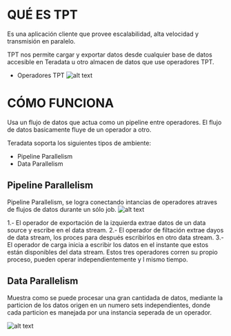# QUÉ  ES TPT
Es una aplicación cliente que  provee escalabilidad, alta velocidad y transmisión en paralelo.

TPT nos permite cargar y exportar datos desde cualquier base de datos  accesible en Teradata u otro almacen de datos que use operadores TPT.

* Operadores TPT
![alt text](https://github.com/CarlosEspondaNieto/Buscando-el-Oasis-2-sprint-/tree/martha_ry/TPT/operadoresTPT.png)


# CÓMO FUNCIONA
Usa un flujo de datos que actua como un pipeline entre operadores. El flujo de datos basicamente fluye de un operador a otro.

Teradata soporta los siguientes tipos de ambiente:
* Pipeline Parallelism
* Data Parallelism

## Pipeline Parallelism
Pipeline Parallelism, se logra conectando intancias de operadores atraves de flujos de datos durante un sólo job.
![alt text](https://github.com/CarlosEspondaNieto/Buscando-el-Oasis-2-sprint-/tree/martha_ry/TPT/piplineP.png)

1.- El  operador de exportación de la izquierda extrae datos de un data source y escribe en el data stream.
2.- El operador de filtación extrae dayos de data stream, los proces para después escribirlos en otro data stream.
3.- El operador de carga  inicia a escribir los datos en el instante que estos están disponibles del data stream.
Estos tres operadores corren su propio proceso, pueden operar independientemente y l mismo tiempo.


## Data Parallelism
Muestra como se puede procesar una gran cantidada de datos, mediante la particion de los datos origen en un numero sets independientes, donde cada particion  es manejada por una instancia seperada de un operador.

![alt text](https://github.com/CarlosEspondaNieto/Buscando-el-Oasis-2-sprint-/tree/martha_ry/TPT/dataP.png)

